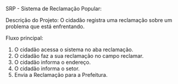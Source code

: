 SRP - Sistema de Reclamação Popular:

Descrição do Projeto: O cidadão registra uma reclamação sobre um problema que está enfrentando.

Fluxo principal:

1. O cidadão acessa o sistema no aba reclamação.
2. O cidadão faz a sua reclamação no campo reclamar.
3. O cidadão informa o endereço.
4. O cidadão informa o setor.
5. Envia a Reclamação para a Prefeitura.



